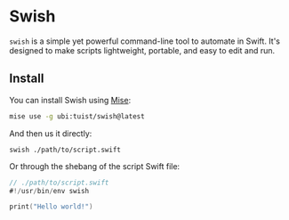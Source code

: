 # Swish

`swish` is a simple yet powerful command-line tool to automate in Swift.
It's designed to make scripts lightweight, portable, and easy to edit and run.

## Install

You can install Swish using [Mise](https://mise.jdx.dev):

```bash
mise use -g ubi:tuist/swish@latest
```

And then us it directly:

```
swish ./path/to/script.swift
```

Or through the shebang of the script Swift file:

```swift
// ./path/to/script.swift
#!/usr/bin/env swish

print("Hello world!")
```
